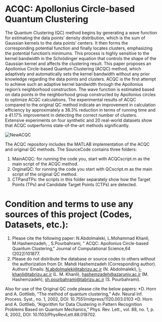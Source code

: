 # ACQC: Apollonius Circle-based Quantum Clustering

The Quantum Clustering (QC) method begins by generating a wave function for estimating the data points’ density distribution, which is the sum of Gaussian kernels to the data points’ centers. It then forms the corresponding potential function and finally locates clusters, emphasizing the potential function’s minimums. This process is highly sensitive to the kernel bandwidth in the Schrödinger equation that controls the shape of the Gaussian kernel and affects the clustering result. This paper proposes an Apollonius Circle-based Quantum Clustering (ACQC) method, which adaptively and automatically sets the kernel bandwidth without any prior knowledge regarding the data points and clusters. ACQC is the first attempt to achieve such an adaptive kernel bandwidth through the Apollonius region’s neighborhood construction. The wave function is estimated based on data points in the neighborhood group constructed by Apollonius circles to optimize ACQC calculations. The experimental results of ACQC compared to the original QC method indicate an improvement in calculation efficiency by approximately a 38.3% reduction in terms of running time and a 41.17% improvement in detecting the correct number of clusters. Extensive experiments on four synthetic and 20 real-world datasets show that ACQC outperforms state-of-the-art methods significantly. 

![NewACQC](https://user-images.githubusercontent.com/15902165/166266088-af8b12b3-1f51-4e5f-91fc-0355894b7a05.jpeg)


The ACQC repository includes the MATLAB implementation of the ACQC and original QC methods.
The SourceCode contains three folders:
1. MainACQC: for running the code you, start with ACQCscript.m as the main script of the ACQC method.
2. OrginalQC: for running the code you start with QCscript.m as the main script of the original QC method.
3. CTPandTPs: the scripts in this folder separately show how the Target Points (TPs) and Candidate Target Points (CTPs) are detected.



# Condition and terms to use any sources of this project (Codes, Datasets, etc.):

1.	Please cite the following paper:
N.Abdolmaleki, L.Mohammad Khanli, M.Hashemzadeh, , S.Pourbahrami, " ACQC: Apollonius Circle-based Quantum Clustering," Journal of Computational Science,64 (2022)101877.
2.	Please do not distribute the database or source codes to others without the authorization from Dr. Mahdi Hashemzadeh (Corresponding author).
Authors’ Emails: N.abdolmaleki@tabrizu.ac.ir (N. Abdolmaleki), l-khanli@tabrizu.ac.ir (L. M. Khanli), hashemzadeh@azaruniv.ac.ir (M. Hashemzadeh), sh.pourbahrami@tabrizu.ac.ir (S. Pourbahrami).

Also for use of the Original QC code please cite the below papers:
*D. Horn and A. Gottlieb, “The method of quantum clustering,” Adv. Neural Inf. Process. Syst., no. 1, 2002, DOI: 10.7551/mitpress/1120.003.0103
*D. Horn and A. Gottlieb, “Algorithm for Data Clustering in Pattern Recognition Problems Based on Quantum Mechanics,” Phys. Rev. Lett., vol. 88, no. 1, p. 4, 2002, DOI: 10.1103/PhysRevLett.88.018702.
